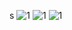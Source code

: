 s
![1](http://www.arbelatech.com/userfiles/filemanager/qb0hihyypzwdrez5mozr/)
![1](http://www.arbelatech.com/userfiles/filemanager/6ss32q1a0ezy6hkkg5so/)
![1](http://www.arbelatech.com/userfiles/filemanager/278sr5pm1827gcn3ki98/)
